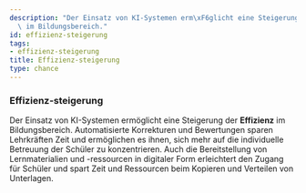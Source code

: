 ```yaml
---
description: "Der Einsatz von KI-Systemen erm\xF6glicht eine Steigerung der Effizienz\
  \ im Bildungsbereich."
id: effizienz-steigerung
tags:
- effizienz-steigerung
title: Effizienz-steigerung
type: chance
---
```



### Effizienz-steigerung

Der Einsatz von KI-Systemen ermöglicht eine Steigerung der **Effizienz** im Bildungsbereich. Automatisierte Korrekturen und Bewertungen sparen Lehrkräften Zeit und ermöglichen es ihnen, sich mehr auf die individuelle Betreuung der Schüler zu konzentrieren. Auch die Bereitstellung von Lernmaterialien und -ressourcen in digitaler Form erleichtert den Zugang für Schüler und spart Zeit und Ressourcen beim Kopieren und Verteilen von Unterlagen.
